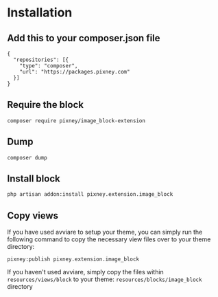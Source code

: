 # Installation

## Add this to your composer.json file

```
{
  "repositories": [{
    "type": "composer",
    "url": "https://packages.pixney.com"
  }]
}
```

## Require the block 
`composer require pixney/image_block-extension`

## Dump 
`composer dump`

## Install block

`php artisan addon:install pixney.extension.image_block`

## Copy views
If you have used avviare to setup your theme, you can simply run the following command to copy the necessary view files over to your theme directory:

`pixney:publish pixney.extension.image_block`

If you haven't used avviare, simply copy the files within `resources/views/block` to your theme: 
`resources/blocks/image_block`
directory

 
